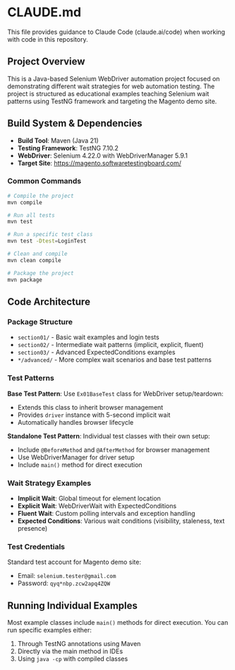 # CLAUDE.md

This file provides guidance to Claude Code (claude.ai/code) when working with code in this repository.

## Project Overview

This is a Java-based Selenium WebDriver automation project focused on demonstrating different wait strategies for web automation testing. The project is structured as educational examples teaching Selenium wait patterns using TestNG framework and targeting the Magento demo site.

## Build System & Dependencies

- **Build Tool**: Maven (Java 21)
- **Testing Framework**: TestNG 7.10.2
- **WebDriver**: Selenium 4.22.0 with WebDriverManager 5.9.1
- **Target Site**: https://magento.softwaretestingboard.com/

### Common Commands

```bash
# Compile the project
mvn compile

# Run all tests
mvn test

# Run a specific test class
mvn test -Dtest=LoginTest

# Clean and compile
mvn clean compile

# Package the project
mvn package
```

## Code Architecture

### Package Structure
- `section01/` - Basic wait examples and login tests
- `section02/` - Intermediate wait patterns (implicit, explicit, fluent)
- `section03/` - Advanced ExpectedConditions examples
- `*/advanced/` - More complex wait scenarios and base test patterns

### Test Patterns

**Base Test Pattern**: Use `Ex01BaseTest` class for WebDriver setup/teardown:
- Extends this class to inherit browser management
- Provides `driver` instance with 5-second implicit wait
- Automatically handles browser lifecycle

**Standalone Test Pattern**: Individual test classes with their own setup:
- Include `@BeforeMethod` and `@AfterMethod` for browser management
- Use WebDriverManager for driver setup
- Include `main()` method for direct execution

### Wait Strategy Examples

- **Implicit Wait**: Global timeout for element location
- **Explicit Wait**: WebDriverWait with ExpectedConditions
- **Fluent Wait**: Custom polling intervals and exception handling
- **Expected Conditions**: Various wait conditions (visibility, staleness, text presence)

### Test Credentials
Standard test account for Magento demo site:
- Email: `selenium.tester@gmail.com`
- Password: `qyq*nbp.zcw2apq4ZQW`

## Running Individual Examples

Most example classes include `main()` methods for direct execution. You can run specific examples either:
1. Through TestNG annotations using Maven
2. Directly via the main method in IDEs
3. Using `java -cp` with compiled classes